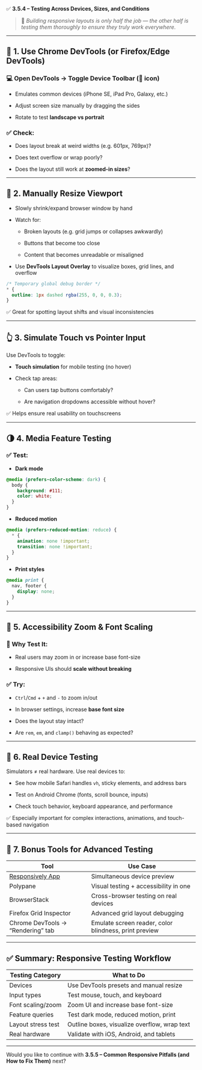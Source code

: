✅ **3.5.4 – Testing Across Devices, Sizes, and Conditions**

> 🎯 _Building responsive layouts is only half the job — the other half is testing them thoroughly to ensure they truly work everywhere._

---

## 🧪 1. Use Chrome DevTools (or Firefox/Edge DevTools)

### 💻 Open DevTools → Toggle Device Toolbar (📱 icon)

- Emulates common devices (iPhone SE, iPad Pro, Galaxy, etc.)
    
- Adjust screen size manually by dragging the sides
    
- Rotate to test **landscape vs portrait**
    

### ✅ Check:

- Does layout break at weird widths (e.g. 601px, 769px)?
    
- Does text overflow or wrap poorly?
    
- Does the layout still work at **zoomed-in sizes**?
    

---

## 📏 2. Manually Resize Viewport

- Slowly shrink/expand browser window by hand
    
- Watch for:
    
    - Broken layouts (e.g. grid jumps or collapses awkwardly)
        
    - Buttons that become too close
        
    - Content that becomes unreadable or misaligned
        
- Use **DevTools Layout Overlay** to visualize boxes, grid lines, and overflow
    

```css
/* Temporary global debug border */
* {
  outline: 1px dashed rgba(255, 0, 0, 0.3);
}
```

✅ Great for spotting layout shifts and visual inconsistencies

---

## 👆 3. Simulate Touch vs Pointer Input

Use DevTools to toggle:

- **Touch simulation** for mobile testing (no hover)
    
- Check tap areas:
    
    - Can users tap buttons comfortably?
        
    - Are navigation dropdowns accessible without hover?
        

✅ Helps ensure real usability on touchscreens

---

## 🌗 4. Media Feature Testing

### ✅ Test:

- **Dark mode**
    

```css
@media (prefers-color-scheme: dark) {
  body {
    background: #111;
    color: white;
  }
}
```

- **Reduced motion**
    

```css
@media (prefers-reduced-motion: reduce) {
  * {
    animation: none !important;
    transition: none !important;
  }
}
```

- **Print styles**
    

```css
@media print {
  nav, footer {
    display: none;
  }
}
```

---

## 🔎 5. Accessibility Zoom & Font Scaling

### 🧠 Why Test It:

- Real users may zoom in or increase base font-size
    
- Responsive UIs should **scale without breaking**
    

### ✅ Try:

- `Ctrl`/`Cmd` + `+` and `-` to zoom in/out
    
- In browser settings, increase **base font size**
    
- Does the layout stay intact?
    
- Are `rem`, `em`, and `clamp()` behaving as expected?
    

---

## 📱 6. Real Device Testing

Simulators ≠ real hardware. Use real devices to:

- See how mobile Safari handles `vh`, sticky elements, and address bars
    
- Test on Android Chrome (fonts, scroll bounce, inputs)
    
- Check touch behavior, keyboard appearance, and performance
    

✅ Especially important for complex interactions, animations, and touch-based navigation

---

## 🧰 7. Bonus Tools for Advanced Testing

|Tool|Use Case|
|---|---|
|[Responsively App](https://responsively.app/)|Simultaneous device preview|
|Polypane|Visual testing + accessibility in one|
|BrowserStack|Cross-browser testing on real devices|
|Firefox Grid Inspector|Advanced grid layout debugging|
|Chrome DevTools → “Rendering” tab|Emulate screen reader, color blindness, print preview|

---

## ✅ Summary: Responsive Testing Workflow

|Testing Category|What to Do|
|---|---|
|Devices|Use DevTools presets and manual resize|
|Input types|Test mouse, touch, and keyboard|
|Font scaling/zoom|Zoom UI and increase base font-size|
|Feature queries|Test dark mode, reduced motion, print|
|Layout stress test|Outline boxes, visualize overflow, wrap text|
|Real hardware|Validate with iOS, Android, and tablets|

---

Would you like to continue with **3.5.5 – Common Responsive Pitfalls (and How to Fix Them)** next?